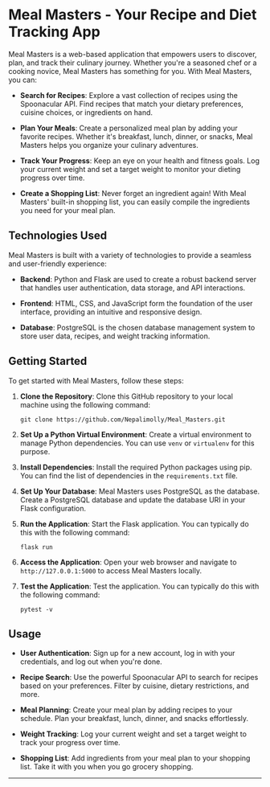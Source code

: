 # Meal Masters - Your Recipe and Diet Tracking App

Meal Masters is a web-based application that empowers users to discover, plan, and track their culinary journey. Whether you're a seasoned chef or a cooking novice, Meal Masters has something for you. With Meal Masters, you can:

- **Search for Recipes**: Explore a vast collection of recipes using the Spoonacular API. Find recipes that match your dietary preferences, cuisine choices, or ingredients on hand.

- **Plan Your Meals**: Create a personalized meal plan by adding your favorite recipes. Whether it's breakfast, lunch, dinner, or snacks, Meal Masters helps you organize your culinary adventures.

- **Track Your Progress**: Keep an eye on your health and fitness goals. Log your current weight and set a target weight to monitor your dieting progress over time.

- **Create a Shopping List**: Never forget an ingredient again! With Meal Masters' built-in shopping list, you can easily compile the ingredients you need for your meal plan.

## Technologies Used

Meal Masters is built with a variety of technologies to provide a seamless and user-friendly experience:

- **Backend**: Python and Flask are used to create a robust backend server that handles user authentication, data storage, and API interactions.

- **Frontend**: HTML, CSS, and JavaScript form the foundation of the user interface, providing an intuitive and responsive design.

- **Database**: PostgreSQL is the chosen database management system to store user data, recipes, and weight tracking information.

## Getting Started

To get started with Meal Masters, follow these steps:

1. **Clone the Repository**: Clone this GitHub repository to your local machine using the following command:

   ```shell
   git clone https://github.com/Nepalimolly/Meal_Masters.git
   ```

2. **Set Up a Python Virtual Environment**: Create a virtual environment to manage Python dependencies. You can use `venv` or `virtualenv` for this purpose.

3. **Install Dependencies**: Install the required Python packages using pip. You can find the list of dependencies in the `requirements.txt` file.

4. **Set Up Your Database**: Meal Masters uses PostgreSQL as the database. Create a PostgreSQL database and update the database URI in your Flask configuration.

5. **Run the Application**: Start the Flask application. You can typically do this with the following command:

   ```shell
   flask run
   ```

6. **Access the Application**: Open your web browser and navigate to `http://127.0.0.1:5000` to access Meal Masters locally.
7. **Test the Application**: Test the application. You can typically do this with the following command:
   ```shell
   pytest -v
   ```

## Usage

- **User Authentication**: Sign up for a new account, log in with your credentials, and log out when you're done.

- **Recipe Search**: Use the powerful Spoonacular API to search for recipes based on your preferences. Filter by cuisine, dietary restrictions, and more.

- **Meal Planning**: Create your meal plan by adding recipes to your schedule. Plan your breakfast, lunch, dinner, and snacks effortlessly.

- **Weight Tracking**: Log your current weight and set a target weight to track your progress over time.

- **Shopping List**: Add ingredients from your meal plan to your shopping list. Take it with you when you go grocery shopping.

---
